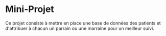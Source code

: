 # Mini-Projet
Ce projet consiste à mettre en place une base de données des patients et d'attribuer à chacun un parrain ou une marraine pour un meilleur suivi.
